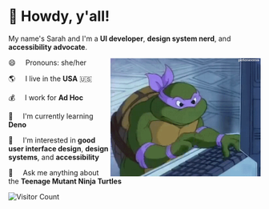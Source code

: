 # 🤠 Howdy, y'all!

My name's Sarah and I'm a **UI developer**, **design system nerd**, and **accessibility advocate**.

<img src='https://github.com/zarahzachz/zarahzachz/blob/master/donnie.gif' alt='Donatello from Teenage Mutant Ninja Turtles types wildly on 90s desktop computer' width='300px' align='right'/>

😄 &nbsp;&nbsp;&nbsp; Pronouns: she/her

🌎 &nbsp;&nbsp;&nbsp; I live in the **USA** 🇺🇸

💰 &nbsp;&nbsp;&nbsp; I work for **Ad Hoc**

🌱 &nbsp;&nbsp;&nbsp; I'm currently learning **Deno**

🔭 &nbsp;&nbsp;&nbsp; I'm interested in **good user interface design**, **design systems**, and **accessibility**

💬 &nbsp;&nbsp;&nbsp; Ask me anything about the **Teenage Mutant Ninja Turtles** 

![Visitor Count](https://profile-counter.glitch.me/zarahzachz/count.svg)
